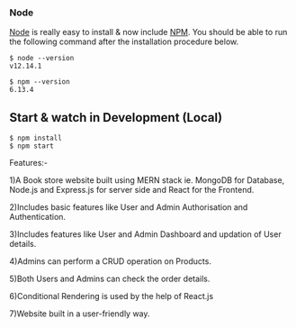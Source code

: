
 ### Node

[Node](http://nodejs.org/) is really easy to install & now include [NPM](https://npmjs.org/).
You should be able to run the following command after the installation procedure
below.

    $ node --version
    v12.14.1

    $ npm --version
    6.13.4

## Start & watch in Development (Local)

    $ npm install
    $ npm start
Features:-

1)A Book store website built using MERN stack ie. MongoDB for Database, Node.js and Express.js for server side and React for the Frontend.

2)Includes basic features like User and Admin Authorisation and Authentication.

3)Includes features like User and Admin Dashboard and updation of User details.

4)Admins can perform a CRUD operation on Products.

5)Both Users and Admins can check the order details.

6)Conditional Rendering is used by the help of React.js

7)Website built in a user-friendly way.

